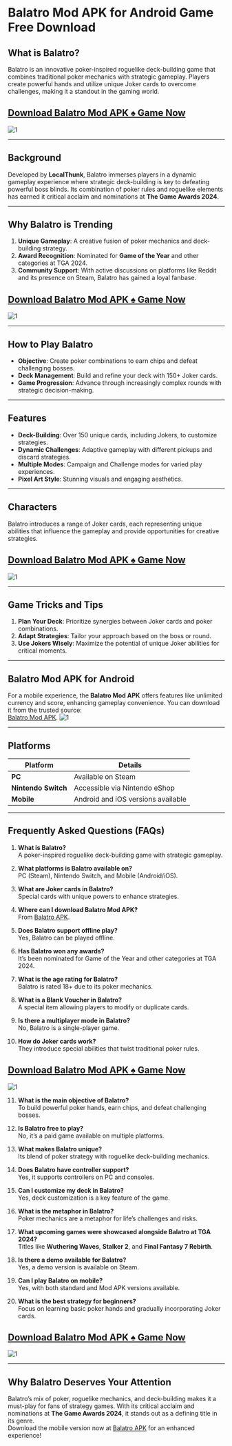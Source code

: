 # Balatro Mod APK for Android Game Free Download

## What is Balatro?  
Balatro is an innovative poker-inspired roguelike deck-building game that combines traditional poker mechanics with strategic gameplay. Players create powerful hands and utilize unique Joker cards to overcome challenges, making it a standout in the gaming world.

## [Download Balatro Mod APK ♠️ Game Now](https://www.dogapk.com/paid/balatro-mod-apk-0-4-unlimited-currency-score/)
![1](https://play-lh.googleusercontent.com/IeJsinz87irFK4kWj8qVjy6uyuwmNpoGa0JET08CNeoumd7Qw8KOUFAE1iSX-wBfgA=w868)

---

## Background  
Developed by **LocalThunk**, Balatro immerses players in a dynamic gameplay experience where strategic deck-building is key to defeating powerful boss blinds. Its combination of poker rules and roguelike elements has earned it critical acclaim and nominations at **The Game Awards 2024**.

---

## Why Balatro is Trending  
1. **Unique Gameplay**: A creative fusion of poker mechanics and deck-building strategy.  
2. **Award Recognition**: Nominated for **Game of the Year** and other categories at TGA 2024.  
3. **Community Support**: With active discussions on platforms like Reddit and its presence on Steam, Balatro has gained a loyal fanbase.  

## [Download Balatro Mod APK ♠️ Game Now](https://www.dogapk.com/paid/balatro-mod-apk-0-4-unlimited-currency-score/)
![1](https://play-lh.googleusercontent.com/E9VzNlpxotPon4WKhQNAEMom1BHceqFlsXe-f8qTE6G2vG-4FP2Qqq8rha2k9X9RxKx8=w526-h296-rw)

---

## How to Play Balatro  
- **Objective**: Create poker combinations to earn chips and defeat challenging bosses.  
- **Deck Management**: Build and refine your deck with 150+ Joker cards.  
- **Game Progression**: Advance through increasingly complex rounds with strategic decision-making.  

---

## Features  
- **Deck-Building**: Over 150 unique cards, including Jokers, to customize strategies.  
- **Dynamic Challenges**: Adaptive gameplay with different pickups and discard strategies.  
- **Multiple Modes**: Campaign and Challenge modes for varied play experiences.  
- **Pixel Art Style**: Stunning visuals and engaging aesthetics.  

---

## Characters  
Balatro introduces a range of Joker cards, each representing unique abilities that influence the gameplay and provide opportunities for creative strategies.

## [Download Balatro Mod APK ♠️ Game Now](https://www.dogapk.com/paid/balatro-mod-apk-0-4-unlimited-currency-score/)
![1](https://play-lh.googleusercontent.com/Vu5aRdaCotyYPJBgNFqFPDGd06Bi5FKuPseDNhInukRPlIu6K7v3kZ4_FK1ikgeP5ro=w526-h296-rw)

---

## Game Tricks and Tips  
1. **Plan Your Deck**: Prioritize synergies between Joker cards and poker combinations.  
2. **Adapt Strategies**: Tailor your approach based on the boss or round.  
3. **Use Jokers Wisely**: Maximize the potential of unique Joker abilities for critical moments.  

---

## Balatro Mod APK for Android  
For a mobile experience, the **Balatro Mod APK** offers features like unlimited currency and score, enhancing gameplay convenience. You can download it from the trusted source:  
[Balatro Mod APK](https://www.dogapk.com/paid/balatro-mod-apk-0-4-unlimited-currency-score/).
![1](https://play-lh.googleusercontent.com/DGylQ-S9bvV5adgteR603GjgEMYPgqJTKBsSCwJb0-ASQplLxjOvKEqOzz_7adJHufs=w526-h296-rw)

---

## Platforms  
| **Platform**          | **Details**                         |
|------------------------|-------------------------------------|
| **PC**                | Available on Steam                 |
| **Nintendo Switch**   | Accessible via Nintendo eShop      |
| **Mobile**            | Android and iOS versions available |

---

## Frequently Asked Questions (FAQs)

1. **What is Balatro?**  
   A poker-inspired roguelike deck-building game with strategic gameplay.

2. **What platforms is Balatro available on?**  
   PC (Steam), Nintendo Switch, and Mobile (Android/iOS).

3. **What are Joker cards in Balatro?**  
   Special cards with unique powers to enhance strategies.

4. **Where can I download Balatro Mod APK?**  
   From [Balatro APK](https://www.dogapk.com/paid/balatro-mod-apk-0-4-unlimited-currency-score/).

5. **Does Balatro support offline play?**  
   Yes, Balatro can be played offline.

6. **Has Balatro won any awards?**  
   It’s been nominated for Game of the Year and other categories at TGA 2024.

7. **What is the age rating for Balatro?**  
   Balatro is rated 18+ due to its poker mechanics.

8. **What is a Blank Voucher in Balatro?**  
   A special item allowing players to modify or duplicate cards.

9. **Is there a multiplayer mode in Balatro?**  
   No, Balatro is a single-player game.

10. **How do Joker cards work?**  
    They introduce special abilities that twist traditional poker rules.

## [Download Balatro Mod APK ♠️ Game Now](https://www.dogapk.com/paid/balatro-mod-apk-0-4-unlimited-currency-score/)
![1](https://play-lh.googleusercontent.com/_x-SSL59ksRpqDMKqW509qqP3s3Kiw1L7B6cd-r7gJREWRm8wAZExtC51DXo2k-E3A=w526-h296-rw)

11. **What is the main objective of Balatro?**  
    To build powerful poker hands, earn chips, and defeat challenging bosses.

12. **Is Balatro free to play?**  
    No, it’s a paid game available on multiple platforms.

13. **What makes Balatro unique?**  
    Its blend of poker strategy with roguelike deck-building mechanics.

14. **Does Balatro have controller support?**  
    Yes, it supports controllers on PC and consoles.

15. **Can I customize my deck in Balatro?**  
    Yes, deck customization is a key feature of the game.

16. **What is the metaphor in Balatro?**  
    Poker mechanics are a metaphor for life’s challenges and risks.

17. **What upcoming games were showcased alongside Balatro at TGA 2024?**  
    Titles like **Wuthering Waves**, **Stalker 2**, and **Final Fantasy 7 Rebirth**.

18. **Is there a demo available for Balatro?**  
    Yes, a demo version is available on Steam.

19. **Can I play Balatro on mobile?**  
    Yes, with both standard and Mod APK versions available.

20. **What is the best strategy for beginners?**  
    Focus on learning basic poker hands and gradually incorporating Joker cards.

## [Download Balatro Mod APK ♠️ Game Now](https://www.dogapk.com/paid/balatro-mod-apk-0-4-unlimited-currency-score/)
![1](https://play-lh.googleusercontent.com/WeeJ6n4yRfPgIH6N3bj85WhaTZ5kqv3-qvq6qsNmasxfqnY7OGz-T-FY0SIk4jFYAww=w526-h296-rw)

---

## Why Balatro Deserves Your Attention  
Balatro’s mix of poker, roguelike mechanics, and deck-building makes it a must-play for fans of strategy games. With its critical acclaim and nominations at **The Game Awards 2024**, it stands out as a defining title in its genre.  
Download the mobile version now at [Balatro APK](https://www.dogapk.com/paid/balatro-mod-apk-0-4-unlimited-currency-score/) for an enhanced experience!

